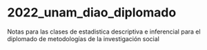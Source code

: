 # 2022_unam_diao_diplomado
Notas para las clases de estadistica descriptiva e inferencial para el diplomado de metodologías de la investigación social 
